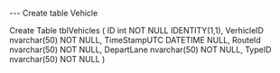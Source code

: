 --- Create table Vehicle

Create Table tblVehicles
(
ID int NOT NULL IDENTITY(1,1),
VerhicleID nvarchar(50) NOT NULL,
TimeStampUTC DATETIME NULL,
RouteId nvarchar(50) NOT NULL,
DepartLane nvarchar(50) NOT NULL,
TypeID nvarchar(50) NOT NULL
)